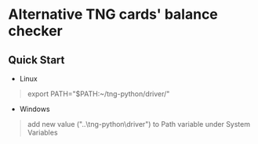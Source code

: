 # Alternative TNG cards' balance checker

## Quick Start
- Linux
> export PATH="$PATH:~/tng-python/driver/"

- Windows
> add new value ("..\tng-python\driver\") to Path variable under System Variables